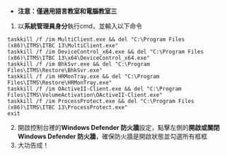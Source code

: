 * **注意：僅適用語言教室和電腦教室三**
1. 以**系統管理員身分**執行cmd，並輸入以下命令
```taskkill /f /im Student.exe && del "C:\Program Files (x86)\ITMS\ITBC 13\Student.exe"
taskkill /f /im MultiClient.exe && del "C:\Program Files (x86)\ITMS\ITBC 13\MultiClient.exe"
taskkill /f /im DeviceControl_x64.exe && del "C:\Program Files (x86)\ITMS\ITBC 13\x64\DeviceControl_x64.exe"
taskkill /f /im BhkSvr.exe && del "C:\Program Files\ITMS\Restore\BhkSvr.exe"
taskkill /f /im HRMonTray.exe && del "C:\Program Files\ITMS\Restore\HRMonTray.exe"
taskkill /f /im OActiveII-Client.exe && del "C:\Program Files\ITMS\VolumeActivation\OActiveII-Client.exe"
taskkill /f /im ProcessProtect.exe && del "C:\Program Files (x86)\ITMS\ITBC 13\ProcessProtect.exe"
exit
```
2. 開啟控制台裡的**Windows Defender 防火牆**設定，點擊左側的**開啟或關閉 Windows Defender 防火牆**，確保防火牆是開啟狀態並勾選所有框框
3. 大功告成！
